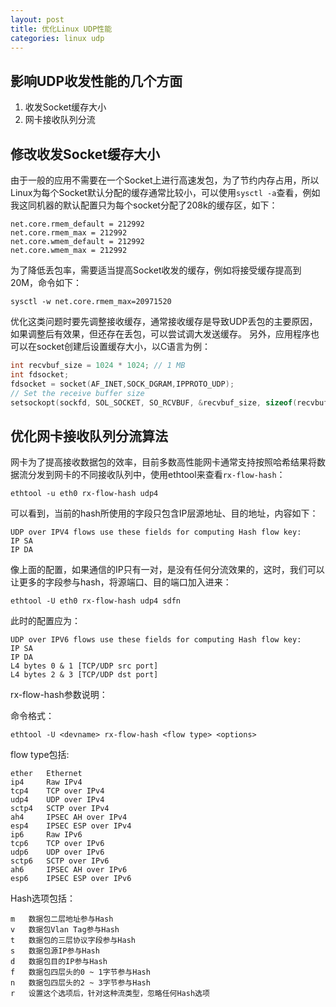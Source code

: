 ```yaml
---
layout: post
title: 优化Linux UDP性能
categories: linux udp
---
```


## 影响UDP收发性能的几个方面

1. 收发Socket缓存大小
2. 网卡接收队列分流


## 修改收发Socket缓存大小

由于一般的应用不需要在一个Socket上进行高速发包，为了节约内存占用，所以Linux为每个Socket默认分配的缓存通常比较小，可以使用`sysctl -a`查看，例如我这同机器的默认配置只为每个socket分配了208k的缓存区，如下：
```
net.core.rmem_default = 212992
net.core.rmem_max = 212992
net.core.wmem_default = 212992
net.core.wmem_max = 212992
```
为了降低丢包率，需要适当提高Socket收发的缓存，例如将接受缓存提高到20M，命令如下：
```shell
sysctl -w net.core.rmem_max=20971520
```
优化这类问题时要先调整接收缓存，通常接收缓存是导致UDP丢包的主要原因，如果调整后有效果，但还存在丢包，可以尝试调大发送缓存。
另外，应用程序也可以在socket创建后设置缓存大小，以C语言为例：
```c
int recvbuf_size = 1024 * 1024; // 1 MB
int fdsocket;
fdsocket = socket(AF_INET,SOCK_DGRAM,IPPROTO_UDP);
// Set the receive buffer size
setsockopt(sockfd, SOL_SOCKET, SO_RCVBUF, &recvbuf_size, sizeof(recvbuf_size);
```
 
 ## 优化网卡接收队列分流算法

 网卡为了提高接收数据包的效率，目前多数高性能网卡通常支持按照哈希结果将数据流分发到网卡的不同接收队列中，使用ethtool来查看`rx-flow-hash`：
 ```shell
 ethtool -u eth0 rx-flow-hash udp4
 ```
 可以看到，当前的hash所使用的字段只包含IP层源地址、目的地址，内容如下：
 ```
 UDP over IPV4 flows use these fields for computing Hash flow key:
IP SA
IP DA
 ```
像上面的配置，如果通信的IP只有一对，是没有任何分流效果的，这时，我们可以让更多的字段参与hash，将源端口、目的端口加入进来：
```
ethtool -U eth0 rx-flow-hash udp4 sdfn
```
此时的配置应为：
```
UDP over IPV6 flows use these fields for computing Hash flow key:
IP SA
IP DA
L4 bytes 0 & 1 [TCP/UDP src port]
L4 bytes 2 & 3 [TCP/UDP dst port]
```


rx-flow-hash参数说明：

命令格式：
```
ethtool -U <devname> rx-flow-hash <flow type> <options>
```

flow type包括: 
```
ether   Ethernet
ip4     Raw IPv4
tcp4    TCP over IPv4
udp4    UDP over IPv4
sctp4   SCTP over IPv4
ah4     IPSEC AH over IPv4
esp4    IPSEC ESP over IPv4
ip6     Raw IPv6
tcp6    TCP over IPv6
udp6    UDP over IPv6
sctp6   SCTP over IPv6
ah6     IPSEC AH over IPv6
esp6    IPSEC ESP over IPv6

```

Hash选项包括：
```
m   数据包二层地址参与Hash
v   数据包Vlan Tag参与Hash
t   数据包的三层协议字段参与Hash
s   数据包源IP参与Hash
d   数据包目的IP参与Hash
f   数据包四层头的0 ~ 1字节参与Hash
n   数据包四层头的2 ~ 3字节参与Hash
r   设置这个选项后，针对这种流类型，忽略任何Hash选项
```
